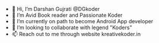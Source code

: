 - 👋 Hi, I’m Darshan Gujrati @DGkoder
- 👀 I’m Avid Book reader and Passionate Koder 
- 🌱 I’m currently on path to become Android App developer
- 💞️ I’m looking to collaborate with legend "Koders"
- 📫 Reach out to me through website kreativekoder.in

<!---
DGkoder/DGkoder is a ✨ special ✨ repository because its `README.md` (this file) appears on your GitHub profile.
You can click the Preview link to take a look at your changes.
--->
